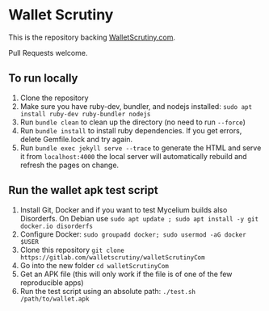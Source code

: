 Wallet Scrutiny
===============

This is the repository backing [WalletScrutiny.com](https://walletscrutiny.com/).

Pull Requests welcome.

## To run locally

1. Clone the repository
1. Make sure you have ruby-dev, bundler, and nodejs installed: `sudo apt install ruby-dev ruby-bundler nodejs`
1. Run `bundle clean` to clean up the directory (no need to run `--force`)
1. Run `bundle install` to install ruby dependencies. If you get errors, delete Gemfile.lock and try again.
1. Run `bundle exec jekyll serve --trace` to generate the HTML and serve it from `localhost:4000` the local server will automatically rebuild and refresh the pages on change.

## Run the wallet apk test script

1. Install Git, Docker and if you want to test Mycelium builds also Disorderfs.
   On Debian use `sudo apt update ; sudo apt install -y git docker.io disorderfs`
1. Configure Docker: `sudo groupadd docker; sudo usermod -aG docker $USER`
1. Clone this repository `git clone https://gitlab.com/walletscrutiny/walletScrutinyCom`
1. Go into the new folder `cd walletScrutinyCom`
1. Get an APK file (this will only work if the file is of one of the few reproducible apps)
1. Run the test script using an absolute path: `./test.sh /path/to/wallet.apk`
